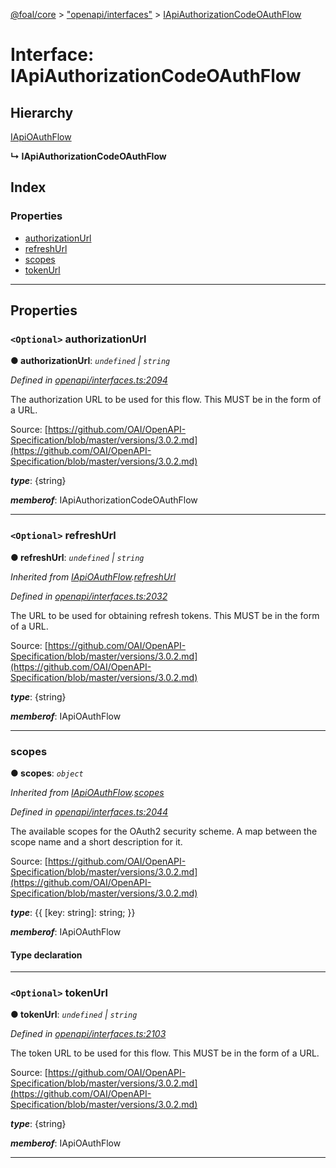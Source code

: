 [@foal/core](../README.md) > ["openapi/interfaces"](../modules/_openapi_interfaces_.md) > [IApiAuthorizationCodeOAuthFlow](../interfaces/_openapi_interfaces_.iapiauthorizationcodeoauthflow.md)

# Interface: IApiAuthorizationCodeOAuthFlow

## Hierarchy

 [IApiOAuthFlow](_openapi_interfaces_.iapioauthflow.md)

**↳ IApiAuthorizationCodeOAuthFlow**

## Index

### Properties

* [authorizationUrl](_openapi_interfaces_.iapiauthorizationcodeoauthflow.md#authorizationurl)
* [refreshUrl](_openapi_interfaces_.iapiauthorizationcodeoauthflow.md#refreshurl)
* [scopes](_openapi_interfaces_.iapiauthorizationcodeoauthflow.md#scopes)
* [tokenUrl](_openapi_interfaces_.iapiauthorizationcodeoauthflow.md#tokenurl)

---

## Properties

<a id="authorizationurl"></a>

### `<Optional>` authorizationUrl

**● authorizationUrl**: *`undefined` \| `string`*

*Defined in [openapi/interfaces.ts:2094](https://github.com/FoalTS/foal/blob/70cc46bd/packages/core/src/openapi/interfaces.ts#L2094)*

The authorization URL to be used for this flow. This MUST be in the form of a URL.

Source: [https://github.com/OAI/OpenAPI-Specification/blob/master/versions/3.0.2.md](https://github.com/OAI/OpenAPI-Specification/blob/master/versions/3.0.2.md)

*__type__*: {string}

*__memberof__*: IApiAuthorizationCodeOAuthFlow

___
<a id="refreshurl"></a>

### `<Optional>` refreshUrl

**● refreshUrl**: *`undefined` \| `string`*

*Inherited from [IApiOAuthFlow](_openapi_interfaces_.iapioauthflow.md).[refreshUrl](_openapi_interfaces_.iapioauthflow.md#refreshurl)*

*Defined in [openapi/interfaces.ts:2032](https://github.com/FoalTS/foal/blob/70cc46bd/packages/core/src/openapi/interfaces.ts#L2032)*

The URL to be used for obtaining refresh tokens. This MUST be in the form of a URL.

Source: [https://github.com/OAI/OpenAPI-Specification/blob/master/versions/3.0.2.md](https://github.com/OAI/OpenAPI-Specification/blob/master/versions/3.0.2.md)

*__type__*: {string}

*__memberof__*: IApiOAuthFlow

___
<a id="scopes"></a>

###  scopes

**● scopes**: *`object`*

*Inherited from [IApiOAuthFlow](_openapi_interfaces_.iapioauthflow.md).[scopes](_openapi_interfaces_.iapioauthflow.md#scopes)*

*Defined in [openapi/interfaces.ts:2044](https://github.com/FoalTS/foal/blob/70cc46bd/packages/core/src/openapi/interfaces.ts#L2044)*

The available scopes for the OAuth2 security scheme. A map between the scope name and a short description for it.

Source: [https://github.com/OAI/OpenAPI-Specification/blob/master/versions/3.0.2.md](https://github.com/OAI/OpenAPI-Specification/blob/master/versions/3.0.2.md)

*__type__*: {{ \[key: string\]: string; }}

*__memberof__*: IApiOAuthFlow

#### Type declaration

[key: `string`]: `string`

___
<a id="tokenurl"></a>

### `<Optional>` tokenUrl

**● tokenUrl**: *`undefined` \| `string`*

*Defined in [openapi/interfaces.ts:2103](https://github.com/FoalTS/foal/blob/70cc46bd/packages/core/src/openapi/interfaces.ts#L2103)*

The token URL to be used for this flow. This MUST be in the form of a URL.

Source: [https://github.com/OAI/OpenAPI-Specification/blob/master/versions/3.0.2.md](https://github.com/OAI/OpenAPI-Specification/blob/master/versions/3.0.2.md)

*__type__*: {string}

*__memberof__*: IApiOAuthFlow

___

